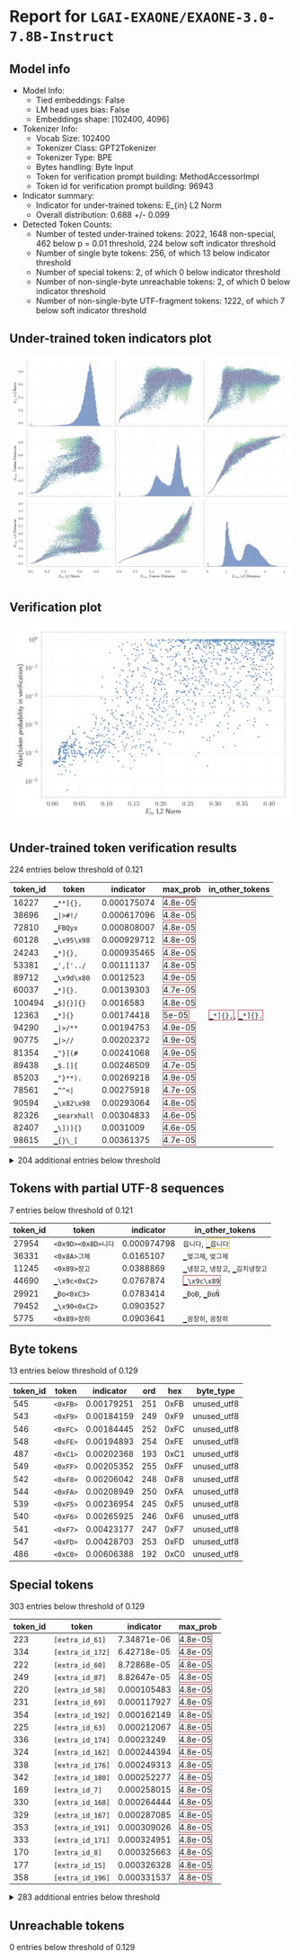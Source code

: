 # Report for `LGAI-EXAONE/EXAONE-3.0-7.8B-Instruct`

## Model info

* Model Info: 
  * Tied embeddings: False
  * LM head uses bias: False
  * Embeddings shape: [102400, 4096]
* Tokenizer Info: 
  * Vocab Size: 102400
  * Tokenizer Class: GPT2Tokenizer
  * Tokenizer Type: BPE
  * Bytes handling: Byte Input
  * Token for verification prompt building: MethodAccessorImpl
  * Token id for verification prompt building: 96943
* Indicator summary: 
  * Indicator for under-trained tokens: E_{in} L2 Norm
  * Overall distribution: 0.688 +/- 0.099
* Detected Token Counts: 
  * Number of tested under-trained tokens: 2022, 1648 non-special, 462 below p = 0.01 threshold, 224 below soft indicator threshold
  * Number of single byte tokens: 256, of which 13 below indicator threshold
  * Number of special tokens: 2, of which 0 below indicator threshold
  * Number of non-single-byte unreachable tokens: 2, of which 0 below indicator threshold
  * Number of non-single-byte UTF-fragment tokens:  1222, of which 7 below soft indicator threshold

## Under-trained token indicators plot
![Indicators scatter plots](../indicators_pairplot_byid/LGAI_EXAONE_EXAONE_3_0_7_8B_Instruct.png)

## Verification plot
![Verification plot](../verifications_scatterplot/LGAI_EXAONE_EXAONE_3_0_7_8B_Instruct.png)

## Under-trained token verification results
224 entries below threshold of 0.121

|   token_id | token                  |   indicator | max_prob                                                         | in_other_tokens                                                                                                                                          |
|------------|------------------------|-------------|------------------------------------------------------------------|----------------------------------------------------------------------------------------------------------------------------------------------------------|
|      16227 | ````` ▁**]{}, `````    | 0.000175074 | <span style='border: 1px solid rgb(169, 68, 66);'>4.8e-05</span> |                                                                                                                                                          |
|      38696 | ````` ▁\|>#!/ `````    | 0.000617096 | <span style='border: 1px solid rgb(169, 68, 66);'>4.8e-05</span> |                                                                                                                                                          |
|      72810 | ````` ▁FBQyx `````     | 0.000808007 | <span style='border: 1px solid rgb(169, 68, 66);'>4.8e-05</span> |                                                                                                                                                          |
|      60128 | ````` ▁\x95\x98 `````  | 0.000929712 | <span style='border: 1px solid rgb(169, 68, 66);'>4.8e-05</span> |                                                                                                                                                          |
|      24243 | ````` ▁*]{}, `````     | 0.000935465 | <span style='border: 1px solid rgb(169, 68, 66);'>4.8e-05</span> |                                                                                                                                                          |
|      53381 | ````` ▁',['../ `````   | 0.00111137  | <span style='border: 1px solid rgb(169, 68, 66);'>4.8e-05</span> |                                                                                                                                                          |
|      89712 | ````` ▁\x9d\x80 `````  | 0.0012523   | <span style='border: 1px solid rgb(169, 68, 66);'>4.9e-05</span> |                                                                                                                                                          |
|      60037 | ````` ▁*]{}. `````     | 0.00139303  | <span style='border: 1px solid rgb(169, 68, 66);'>4.7e-05</span> |                                                                                                                                                          |
|     100494 | ````` ▁$]{}]{} `````   | 0.0016583   | <span style='border: 1px solid rgb(169, 68, 66);'>4.8e-05</span> |                                                                                                                                                          |
|      12363 | ````` ▁*]{} `````      | 0.00174418  | <span style='border: 1px solid rgb(169, 68, 66);'>5e-05</span>   | <span style='border: 1px solid rgb(169, 68, 66);'>````` ▁*]{}, `````</span>, <span style='border: 1px solid rgb(169, 68, 66);'>````` ▁*]{}. `````</span> |
|      94290 | ````` ▁\|>/** `````    | 0.00194753  | <span style='border: 1px solid rgb(169, 68, 66);'>4.9e-05</span> |                                                                                                                                                          |
|      90775 | ````` ▁\|>// `````     | 0.00202372  | <span style='border: 1px solid rgb(169, 68, 66);'>4.9e-05</span> |                                                                                                                                                          |
|      81354 | ````` ▁"}](# `````     | 0.00241068  | <span style='border: 1px solid rgb(169, 68, 66);'>4.9e-05</span> |                                                                                                                                                          |
|      89438 | ````` ▁$.[]{ `````     | 0.00246509  | <span style='border: 1px solid rgb(169, 68, 66);'>4.7e-05</span> |                                                                                                                                                          |
|      85203 | ````` ▁"}**). `````    | 0.00269218  | <span style='border: 1px solid rgb(169, 68, 66);'>4.9e-05</span> |                                                                                                                                                          |
|      78561 | ````` ▁^^<\| `````     | 0.00275918  | <span style='border: 1px solid rgb(169, 68, 66);'>4.7e-05</span> |                                                                                                                                                          |
|      90594 | ````` ▁\x82\x98 `````  | 0.00293064  | <span style='border: 1px solid rgb(169, 68, 66);'>4.8e-05</span> |                                                                                                                                                          |
|      82326 | ````` ▁searxhall ````` | 0.00304833  | <span style='border: 1px solid rgb(169, 68, 66);'>4.6e-05</span> |                                                                                                                                                          |
|      82407 | ````` ▁\])]{} `````    | 0.0031009   | <span style='border: 1px solid rgb(169, 68, 66);'>4.6e-05</span> |                                                                                                                                                          |
|      98615 | ````` ▁{}\_[ `````     | 0.00361375  | <span style='border: 1px solid rgb(169, 68, 66);'>4.7e-05</span> |                                                                                                                                                          |
<details><summary>204 additional entries below threshold</summary>

|   token_id | token                             |   indicator | max_prob                                                         | in_other_tokens                                                                                                                                                                                                                          |
|------------|-----------------------------------|-------------|------------------------------------------------------------------|------------------------------------------------------------------------------------------------------------------------------------------------------------------------------------------------------------------------------------------|
|      75262 | ````` ▁\x8b\x88 `````             |  0.00363557 | <span style='border: 1px solid rgb(169, 68, 66);'>4.1e-05</span> |                                                                                                                                                                                                                                          |
|      82617 | ````` ▁\x8f\x84 `````             |  0.00414573 | <span style='border: 1px solid rgb(169, 68, 66);'>4.7e-05</span> |                                                                                                                                                                                                                                          |
|      69830 | ````` ▁QUFDQTtBQUNBO `````        |  0.00435509 | <span style='border: 1px solid rgb(169, 68, 66);'>4.8e-05</span> |                                                                                                                                                                                                                                          |
|      82353 | ````` ▁>]{} `````                 |  0.00455295 | <span style='border: 1px solid rgb(169, 68, 66);'>4.5e-05</span> |                                                                                                                                                                                                                                          |
|      83735 | ````` ▁"}\]. `````                |  0.00473331 | <span style='border: 1px solid rgb(169, 68, 66);'>4.5e-05</span> |                                                                                                                                                                                                                                          |
|      68688 | ````` ▁\|>/* `````                |  0.00484487 | <span style='border: 1px solid rgb(169, 68, 66);'>4.8e-05</span> | <span style='border: 1px solid rgb(169, 68, 66);'>````` ▁\|>/** `````</span>                                                                                                                                                             |
|      99346 | ````` ▁cbiAg `````                |  0.00492841 | <span style='border: 1px solid rgb(169, 68, 66);'>4.8e-05</span> |                                                                                                                                                                                                                                          |
|      57503 | ````` ▁URL안녕 `````              |  0.00644422 | <span style='border: 1px solid rgb(169, 68, 66);'>4.7e-05</span> |                                                                                                                                                                                                                                          |
|      38822 | ````` ▁\|>""" `````               |  0.00735663 | <span style='border: 1px solid rgb(169, 68, 66);'>5.1e-05</span> |                                                                                                                                                                                                                                          |
|      95258 | ````` ▁{}\^[ `````                |  0.00843963 | <span style='border: 1px solid rgb(169, 68, 66);'>4.9e-05</span> |                                                                                                                                                                                                                                          |
|      66650 | ````` ▁\x9c\x89 `````             |  0.00850454 | <span style='border: 1px solid rgb(169, 68, 66);'>5e-05</span>   |                                                                                                                                                                                                                                          |
|      37108 | ````` ▁\x9a\x84 `````             |  0.0105861  | <span style='border: 1px solid rgb(169, 68, 66);'>4.9e-05</span> |                                                                                                                                                                                                                                          |
|      63972 | ````` ▁gICAg `````                |  0.0110624  | <span style='border: 1px solid rgb(169, 68, 66);'>6.7e-05</span> |                                                                                                                                                                                                                                          |
|      16979 | ````` ▁**]{} `````                |  0.0114744  | <span style='border: 1px solid rgb(169, 68, 66);'>1.8e-05</span> |                                                                                                                                                                                                                                          |
|      72269 | ````` ▁\x97\x90 `````             |  0.0115129  | <span style='border: 1px solid rgb(169, 68, 66);'>3.5e-05</span> |                                                                                                                                                                                                                                          |
|      76827 | ````` ▁§\[ `````                  |  0.0119162  | <span style='border: 1px solid rgb(169, 68, 66);'>8.9e-05</span> |                                                                                                                                                                                                                                          |
|      66125 | ````` ▁doibase `````              |  0.0122515  | <span style='border: 1px solid rgb(169, 68, 66);'>6.5e-05</span> |                                                                                                                                                                                                                                          |
|      80102 | ````` ▁욬ᄏᄏᄏ `````             |  0.0123572  | <span style='border: 1px solid rgb(169, 68, 66);'>6.1e-05</span> |                                                                                                                                                                                                                                          |
|      73093 | ````` ▁\x95\x84 `````             |  0.0128273  | <span style='border: 1px solid rgb(169, 68, 66);'>5.2e-05</span> |                                                                                                                                                                                                                                          |
|      49961 | ````` ▁\]]{} `````                |  0.0173867  | <span style='border: 1px solid rgb(169, 68, 66);'>5.2e-05</span> |                                                                                                                                                                                                                                          |
|     100641 | ````` ▁\x9e\x88 `````             |  0.0174227  | <span style='border: 1px solid rgb(169, 68, 66);'>6.2e-05</span> |                                                                                                                                                                                                                                          |
|      88178 | ````` ▁\|>## `````                |  0.0174944  | <span style='border: 1px solid rgb(169, 68, 66);'>3.8e-05</span> |                                                                                                                                                                                                                                          |
|      88410 | ````` ▁기Q `````                  |  0.01759    | <span style='border: 1px solid rgb(169, 68, 66);'>1.8e-05</span> |                                                                                                                                                                                                                                          |
|      97980 | ````` ▁\x95\x8a `````             |  0.0187558  | <span style='border: 1px solid rgb(169, 68, 66);'>6.4e-05</span> |                                                                                                                                                                                                                                          |
|      43572 | ````` ▁\x80\x82 `````             |  0.0191684  | <span style='border: 1px solid rgb(169, 68, 66);'>4.9e-05</span> |                                                                                                                                                                                                                                          |
|      39257 | ````` ▁}$]{} `````                |  0.019612   | <span style='border: 1px solid rgb(169, 68, 66);'>0.00011</span> |                                                                                                                                                                                                                                          |
|      95788 | ````` ▁\^[- `````                 |  0.0204227  | <span style='border: 1px solid rgb(169, 68, 66);'>9.9e-05</span> |                                                                                                                                                                                                                                          |
|      54411 | ````` ▁\x88\x91 `````             |  0.0207133  | <span style='border: 1px solid rgb(169, 68, 66);'>9.8e-05</span> |                                                                                                                                                                                                                                          |
|      72244 | ````` ▁기안녕 `````               |  0.020765   | <span style='border: 1px solid rgb(169, 68, 66);'>6.8e-05</span> |                                                                                                                                                                                                                                          |
|      93351 | ````` ▁\*\*](# `````              |  0.0232261  | <span style='border: 1px solid rgb(169, 68, 66);'>4.9e-05</span> |                                                                                                                                                                                                                                          |
|      26233 | ````` ▁$]{} `````                 |  0.0234889  | <span style='border: 1px solid rgb(169, 68, 66);'>0.00013</span> | <span style='border: 1px solid rgb(169, 68, 66);'>````` ▁$]{}; `````</span>, <span style='border: 1px solid rgb(169, 68, 66);'>````` ▁$]{}]{} `````</span>                                                                               |
|      88587 | ````` ▁="../../../../../../ ````` |  0.0243896  | <span style='border: 1px solid rgb(169, 68, 66);'>2.4e-05</span> |                                                                                                                                                                                                                                          |
|      82344 | ````` ▁으실까 `````               |  0.0244308  | <span style='border: 1px solid rgb(169, 68, 66);'>0.0001</span>  |                                                                                                                                                                                                                                          |
|       4370 | ````` ▁endofsec `````             |  0.024982   | <span style='border: 1px solid rgb(169, 68, 66);'>0.00012</span> |                                                                                                                                                                                                                                          |
|      87091 | ````` ▁으려구요 `````             |  0.0281696  | <span style='border: 1px solid rgb(169, 68, 66);'>0.00013</span> |                                                                                                                                                                                                                                          |
|      98926 | ````` ▁invCluster `````           |  0.0281997  | <span style='border: 1px solid rgb(169, 68, 66);'>0.0001</span>  |                                                                                                                                                                                                                                          |
|      97838 | ````` ▁\x8b\x9c `````             |  0.0294347  | <span style='border: 1px solid rgb(169, 68, 66);'>8.6e-05</span> |                                                                                                                                                                                                                                          |
|      71616 | ````` ▁\]\]. `````                |  0.030258   | <span style='border: 1px solid rgb(169, 68, 66);'>0.00014</span> |                                                                                                                                                                                                                                          |
|      79363 | ````` ▁었잖 `````                 |  0.0321555  | <span style='border: 1px solid rgb(169, 68, 66);'>2.1e-05</span> |                                                                                                                                                                                                                                          |
|      72232 | ````` ▁="../../../../../ `````    |  0.0343422  | <span style='border: 1px solid rgb(169, 68, 66);'>0.00017</span> | <span style='border: 1px solid rgb(169, 68, 66);'>````` ▁="../../../../../../ `````</span>                                                                                                                                               |
|      61214 | ````` ▁어야죠 `````               |  0.0343921  | <span style='border: 1px solid rgb(169, 68, 66);'>0.00011</span> |                                                                                                                                                                                                                                          |
|      47749 | ````` ▁\_{\\ `````                |  0.034726   | <span style='border: 1px solid rgb(169, 68, 66);'>0.00016</span> |                                                                                                                                                                                                                                          |
|     101885 | ````` ▁":[]," `````               |  0.0348421  | <span style='border: 1px solid rgb(169, 68, 66);'>0.00013</span> |                                                                                                                                                                                                                                          |
|      53233 | ````` ▁~}{~ `````                 |  0.0348569  | <span style='border: 1px solid rgb(169, 68, 66);'>0.0002</span>  |                                                                                                                                                                                                                                          |
|      93957 | ````` ▁을께요 `````               |  0.0348881  | <span style='border: 1px solid rgb(169, 68, 66);'>0.00017</span> |                                                                                                                                                                                                                                          |
|      94506 | ````` ▁으라며 `````               |  0.0349418  | <span style='border: 1px solid rgb(169, 68, 66);'>9.7e-05</span> |                                                                                                                                                                                                                                          |
|      94939 | ````` ▁\x80\x9d `````             |  0.0351221  | <span style='border: 1px solid rgb(169, 68, 66);'>0.00015</span> |                                                                                                                                                                                                                                          |
|      45978 | ````` ▁\x9a\x94 `````             |  0.035548   | <span style='border: 1px solid rgb(169, 68, 66);'>3.9e-05</span> |                                                                                                                                                                                                                                          |
|      55847 | ````` ▁lPLV `````                 |  0.0358812  | <span style='border: 1px solid rgb(169, 68, 66);'>0.00017</span> |                                                                                                                                                                                                                                          |
|      79783 | ````` ▁":{}," `````               |  0.0371327  | <span style='border: 1px solid rgb(169, 68, 66);'>7.7e-05</span> |                                                                                                                                                                                                                                          |
|      90146 | ````` ▁으셨다고 `````             |  0.0371451  | <span style='border: 1px solid rgb(169, 68, 66);'>9.6e-05</span> |                                                                                                                                                                                                                                          |
|      87756 | ````` ▁notChosenColour `````      |  0.0371648  | <span style='border: 1px solid rgb(169, 68, 66);'>0.00062</span> |                                                                                                                                                                                                                                          |
|      93834 | ````` ▁}$$^{ `````                |  0.0392839  | <span style='border: 1px solid rgb(169, 68, 66);'>0.00018</span> |                                                                                                                                                                                                                                          |
|     102050 | ````` ▁을런지 `````               |  0.0400233  | <span style='border: 1px solid rgb(169, 68, 66);'>0.0001</span>  |                                                                                                                                                                                                                                          |
|      82497 | ````` ▁으신데 `````               |  0.0402016  | <span style='border: 1px solid rgb(169, 68, 66);'>0.00013</span> |                                                                                                                                                                                                                                          |
|      72843 | ````` ▁을라고 `````               |  0.0405039  | <span style='border: 1px solid rgb(169, 68, 66);'>7.6e-05</span> |                                                                                                                                                                                                                                          |
|      94990 | ````` ▁는겨 `````                 |  0.0409461  | <span style='border: 1px solid rgb(169, 68, 66);'>8.9e-05</span> |                                                                                                                                                                                                                                          |
|      82306 | ````` ▁jagjag `````               |  0.0413802  | <span style='border: 1px solid rgb(169, 68, 66);'>1.6e-05</span> |                                                                                                                                                                                                                                          |
|      61185 | ````` ▁\x80\x99 `````             |  0.0416823  | <span style='border: 1px solid rgb(169, 68, 66);'>0.00025</span> |                                                                                                                                                                                                                                          |
|      91650 | ````` ▁세욧 `````                 |  0.0418946  | <span style='border: 1px solid rgb(169, 68, 66);'>0.00011</span> |                                                                                                                                                                                                                                          |
|      88118 | ````` ▁}^{\\ `````                |  0.0421325  | <span style='border: 1px solid rgb(169, 68, 66);'>0.00019</span> |                                                                                                                                                                                                                                          |
|      90782 | ````` ▁슴당 `````                 |  0.0422242  | <span style='border: 1px solid rgb(169, 68, 66);'>7.4e-05</span> |                                                                                                                                                                                                                                          |
|      11677 | ````` ▁\|># `````                 |  0.0427332  | <span style='border: 1px solid rgb(169, 68, 66);'>0.00031</span> | <span style='border: 1px solid rgb(169, 68, 66);'>````` ▁\|>#!/ `````</span>, <span style='border: 1px solid rgb(169, 68, 66);'>````` ▁\|>## `````</span>                                                                                |
|      74637 | ````` ▁을껄 `````                 |  0.0441268  | <span style='border: 1px solid rgb(169, 68, 66);'>9.6e-05</span> |                                                                                                                                                                                                                                          |
|      68640 | ````` ▁으셨으면 `````             |  0.0454152  | <span style='border: 1px solid rgb(169, 68, 66);'>9.7e-05</span> |                                                                                                                                                                                                                                          |
|      69409 | ````` ▁으셨다면 `````             |  0.0480046  | <span style='border: 1px solid rgb(169, 68, 66);'>0.00013</span> |                                                                                                                                                                                                                                          |
|      65727 | ````` ▁}}\_{ `````                |  0.0485478  | <span style='border: 1px solid rgb(169, 68, 66);'>0.00082</span> |                                                                                                                                                                                                                                          |
|      81529 | ````` ▁으라면 `````               |  0.0494797  | <span style='border: 1px solid rgb(169, 68, 66);'>0.00011</span> |                                                                                                                                                                                                                                          |
|      56328 | ````` ▁$]{}; `````                |  0.0496027  | <span style='border: 1px solid rgb(169, 68, 66);'>0.00023</span> |                                                                                                                                                                                                                                          |
|      90870 | ````` ▁으신지 `````               |  0.0496087  | <span style='border: 1px solid rgb(169, 68, 66);'>9.5e-05</span> |                                                                                                                                                                                                                                          |
|      91083 | ````` ▁셔야죠 `````               |  0.0496942  | <span style='border: 1px solid rgb(169, 68, 66);'>0.00016</span> |                                                                                                                                                                                                                                          |
|      98506 | ````` ▁을께 `````                 |  0.0508804  | <span style='border: 1px solid rgb(169, 68, 66);'>0.00011</span> |                                                                                                                                                                                                                                          |
|      73583 | ````` ▁으련만 `````               |  0.051362   | <span style='border: 1px solid rgb(169, 68, 66);'>0.00011</span> |                                                                                                                                                                                                                                          |
|      73431 | ````` ▁\x84\x9c `````             |  0.0520265  | <span style='border: 1px solid rgb(169, 68, 66);'>0.00015</span> |                                                                                                                                                                                                                                          |
|      65695 | ````` ▁으련 `````                 |  0.0522481  | <span style='border: 1px solid rgb(169, 68, 66);'>8.7e-05</span> | <span style='border: 1px solid rgb(169, 68, 66);'>````` ▁으련만 `````</span>                                                                                                                                                             |
|      47851 | ````` ▁으셨어요 `````             |  0.0528579  | <span style='border: 1px solid rgb(169, 68, 66);'>8.8e-05</span> |                                                                                                                                                                                                                                          |
|      78138 | ````` ▁으셨을 `````               |  0.0529417  | <span style='border: 1px solid rgb(169, 68, 66);'>9.4e-05</span> |                                                                                                                                                                                                                                          |
|      85552 | ````` ▁jobbuilder `````           |  0.053133   | <span style='border: 1px solid rgb(169, 68, 66);'>0.00016</span> |                                                                                                                                                                                                                                          |
|      79290 | ````` ▁은가요 `````               |  0.0549022  | <span style='border: 1px solid rgb(169, 68, 66);'>8.7e-05</span> |                                                                                                                                                                                                                                          |
|      87159 | ````` ▁으려다 `````               |  0.0555296  | <span style='border: 1px solid rgb(169, 68, 66);'>7.4e-05</span> |                                                                                                                                                                                                                                          |
|      52280 | ````` ▁으셨던 `````               |  0.0563484  | <span style='border: 1px solid rgb(169, 68, 66);'>8.7e-05</span> |                                                                                                                                                                                                                                          |
|      83138 | ````` ▁으려다가 `````             |  0.0563513  | <span style='border: 1px solid rgb(169, 68, 66);'>7.9e-05</span> |                                                                                                                                                                                                                                          |
|      78421 | ````` ▁'],['../ `````             |  0.0579015  | <span style='border: 1px solid rgb(169, 68, 66);'>0.0005</span>  |                                                                                                                                                                                                                                          |
|      56282 | ````` ▁"}},[ `````                |  0.0593925  | <span style='border: 1px solid rgb(169, 68, 66);'>0.00053</span> |                                                                                                                                                                                                                                          |
|      95513 | ````` ▁으신다 `````               |  0.0600611  | <span style='border: 1px solid rgb(169, 68, 66);'>5.3e-05</span> |                                                                                                                                                                                                                                          |
|      75375 | ````` ▁습니다요 `````             |  0.0606577  | <span style='border: 1px solid rgb(169, 68, 66);'>8.8e-05</span> |                                                                                                                                                                                                                                          |
|      21358 | ````` ▁"}]( `````                 |  0.0613163  | <span style='border: 1px solid rgb(169, 68, 66);'>0.0001</span>  | <span style='border: 1px solid rgb(169, 68, 66);'>````` ▁"}](# `````</span>                                                                                                                                                              |
|      70702 | ````` ▁URLQ `````                 |  0.063639   | <span style='border: 1px solid rgb(169, 68, 66);'>0.00038</span> |                                                                                                                                                                                                                                          |
|      78534 | ````` ▁으셨는데 `````             |  0.0665507  | <span style='border: 1px solid rgb(169, 68, 66);'>8.3e-05</span> |                                                                                                                                                                                                                                          |
|      64748 | ````` ▁{}\_ `````                 |  0.0668018  | <span style='border: 1px solid rgb(169, 68, 66);'>0.00036</span> | <span style='border: 1px solid rgb(169, 68, 66);'>````` ▁{}\_[ `````</span>                                                                                                                                                              |
|      37449 | ````` ▁으신다면 `````             |  0.0676796  | <span style='border: 1px solid rgb(169, 68, 66);'>9.7e-05</span> |                                                                                                                                                                                                                                          |
|      68787 | ````` ▁려니까 `````               |  0.0678627  | <span style='border: 1px solid rgb(169, 68, 66);'>0.0001</span>  |                                                                                                                                                                                                                                          |
|      83775 | ````` ▁더랬다 `````               |  0.0679134  | <span style='border: 1px solid rgb(169, 68, 66);'>9.7e-05</span> |                                                                                                                                                                                                                                          |
|      64198 | ````` ▁으려니 `````               |  0.0679142  | <span style='border: 1px solid rgb(169, 68, 66);'>0.00011</span> |                                                                                                                                                                                                                                          |
|     100200 | ````` ▁로페이 `````               |  0.068006   | <span style='border: 1px solid rgb(169, 68, 66);'>0.00012</span> |                                                                                                                                                                                                                                          |
|      50344 | ````` ▁으십니다 `````             |  0.0700746  | <span style='border: 1px solid rgb(169, 68, 66);'>0.00011</span> |                                                                                                                                                                                                                                          |
|      78806 | ````` ▁":{}, `````                |  0.070387   | <span style='border: 1px solid rgb(169, 68, 66);'>0.00032</span> | <span style='border: 1px solid rgb(169, 68, 66);'>````` ▁":{}," `````</span>                                                                                                                                                             |
|      80181 | ````` ▁랬죠 `````                 |  0.0706653  | <span style='border: 1px solid rgb(169, 68, 66);'>0.00013</span> |                                                                                                                                                                                                                                          |
|      52412 | ````` ▁\*](# `````                |  0.0709758  | <span style='border: 1px solid rgb(169, 68, 66);'>0.00061</span> |                                                                                                                                                                                                                                          |
|      76308 | ````` ▁지만서도 `````             |  0.0720576  | <span style='border: 1px solid rgb(169, 68, 66);'>0.00021</span> |                                                                                                                                                                                                                                          |
|      99448 | ````` ▁획단 `````                 |  0.0721189  | <span style='border: 1px solid rgb(169, 68, 66);'>0.00025</span> |                                                                                                                                                                                                                                          |
|      54883 | ````` ▁을게요 `````               |  0.0721986  | <span style='border: 1px solid rgb(169, 68, 66);'>6.9e-05</span> |                                                                                                                                                                                                                                          |
|      75205 | ````` ▁십쇼 `````                 |  0.0727978  | <span style='border: 1px solid rgb(169, 68, 66);'>0.00013</span> |                                                                                                                                                                                                                                          |
|      81533 | ````` ▁medscimonit `````          |  0.0729367  | <span style='border: 1px solid rgb(169, 68, 66);'>9.9e-05</span> |                                                                                                                                                                                                                                          |
|      69454 | ````` ▁실래요 `````               |  0.0745117  | <span style='border: 1px solid rgb(169, 68, 66);'>0.00023</span> |                                                                                                                                                                                                                                          |
|     100895 | ````` ▁coloneqq `````             |  0.0746932  | <span style='border: 1px solid rgb(169, 68, 66);'>0.0003</span>  |                                                                                                                                                                                                                                          |
|      54961 | ````` ▁":[{" `````                |  0.0749101  | <span style='border: 1px solid rgb(169, 68, 66);'>0.00033</span> |                                                                                                                                                                                                                                          |
|      26756 | ````` ▁\|>--- `````               |  0.0750794  | <span style='border: 1px solid rgb(255, 145, 0);'>0.0023</span>  |                                                                                                                                                                                                                                          |
|      86443 | ````` ▁숩니다 `````               |  0.0751194  | <span style='border: 1px solid rgb(169, 68, 66);'>0.00012</span> |                                                                                                                                                                                                                                          |
|      96375 | ````` ▁냐니까 `````               |  0.0753492  | <span style='border: 1px solid rgb(169, 68, 66);'>0.00021</span> |                                                                                                                                                                                                                                          |
|      40624 | ````` ▁으려나 `````               |  0.0773674  | <span style='border: 1px solid rgb(169, 68, 66);'>0.0001</span>  |                                                                                                                                                                                                                                          |
|      70311 | ````` ▁는대요 `````               |  0.0775046  | <span style='border: 1px solid rgb(169, 68, 66);'>0.00015</span> |                                                                                                                                                                                                                                          |
|      36400 | ````` ▁__': `````                 |  0.0788825  | <span style='border: 1px solid rgb(169, 68, 66);'>0.00099</span> |                                                                                                                                                                                                                                          |
|      41246 | ````` ▁setMaxAccess `````         |  0.0790024  | <span style='border: 1px solid rgb(255, 145, 0);'>0.0012</span>  |                                                                                                                                                                                                                                          |
|      42784 | ````` ▁아서요 `````               |  0.0791611  | <span style='border: 1px solid rgb(169, 68, 66);'>0.00024</span> |                                                                                                                                                                                                                                          |
|      76901 | ````` ▁\|>' `````                 |  0.0795299  | <span style='border: 1px solid rgb(255, 145, 0);'>0.0012</span>  |                                                                                                                                                                                                                                          |
|      41295 | ````` ▁을려고 `````               |  0.0796354  | <span style='border: 1px solid rgb(169, 68, 66);'>9.6e-05</span> |                                                                                                                                                                                                                                          |
|      89581 | ````` 들꼬들 `````                |  0.0800826  | <span style='border: 1px solid rgb(169, 68, 66);'>0.00024</span> | ````` ▁꼬들꼬들 `````                                                                                                                                                                                                                    |
|      89566 | ````` ▁{}\^ `````                 |  0.0801286  | <span style='border: 1px solid rgb(255, 145, 0);'>0.0019</span>  | <span style='border: 1px solid rgb(169, 68, 66);'>````` ▁{}\^[ `````</span>                                                                                                                                                              |
|      56650 | ````` ▁야징 `````                 |  0.0814219  | <span style='border: 1px solid rgb(169, 68, 66);'>0.00019</span> |                                                                                                                                                                                                                                          |
|      54395 | ````` ▁"}** `````                 |  0.0815075  | <span style='border: 1px solid rgb(169, 68, 66);'>0.00041</span> | <span style='border: 1px solid rgb(169, 68, 66);'>````` ▁"}**). `````</span>                                                                                                                                                             |
|      28517 | ````` ▁으셔도 `````               |  0.08186    | <span style='border: 1px solid rgb(169, 68, 66);'>7.9e-05</span> |                                                                                                                                                                                                                                          |
|      85781 | ````` ▁jcmm `````                 |  0.0822924  | <span style='border: 1px solid rgb(169, 68, 66);'>0.00035</span> |                                                                                                                                                                                                                                          |
|      91845 | ````` ▁련다 `````                 |  0.0823695  | <span style='border: 1px solid rgb(169, 68, 66);'>0.00024</span> |                                                                                                                                                                                                                                          |
|      42046 | ````` ▁으셔야 `````               |  0.0827796  | <span style='border: 1px solid rgb(169, 68, 66);'>4.9e-05</span> |                                                                                                                                                                                                                                          |
|      25075 | ````` ▁으셔서 `````               |  0.0832589  | <span style='border: 1px solid rgb(169, 68, 66);'>9.1e-05</span> |                                                                                                                                                                                                                                          |
|      22554 | ````` ▁으니깐 `````               |  0.0832792  | <span style='border: 1px solid rgb(169, 68, 66);'>0.0001</span>  |                                                                                                                                                                                                                                          |
|      32335 | ````` ▁MOESM `````                |  0.0834424  | <span style='border: 1px solid rgb(169, 68, 66);'>0.00041</span> |                                                                                                                                                                                                                                          |
|      64888 | ````` ▁mathds `````               |  0.0837605  | <span style='border: 1px solid rgb(169, 68, 66);'>0.00067</span> |                                                                                                                                                                                                                                          |
|     100835 | ````` ▁는진 `````                 |  0.0855041  | <span style='border: 1px solid rgb(169, 68, 66);'>0.00011</span> |                                                                                                                                                                                                                                          |
|      72444 | ````` 송뽀송 `````                |  0.0858916  | <span style='border: 1px solid rgb(169, 68, 66);'>0.00025</span> | ````` ▁뽀송뽀송 `````                                                                                                                                                                                                                    |
|     100351 | ````` ▁려는지 `````               |  0.0861538  | <span style='border: 1px solid rgb(169, 68, 66);'>0.00018</span> |                                                                                                                                                                                                                                          |
|      88319 | ````` ▁려나요 `````               |  0.0863743  | <span style='border: 1px solid rgb(169, 68, 66);'>0.00012</span> |                                                                                                                                                                                                                                          |
|      96403 | ````` ▁}}})$ `````                |  0.0864248  | <span style='border: 1px solid rgb(169, 68, 66);'>0.00012</span> |                                                                                                                                                                                                                                          |
|      63035 | ````` ▁더랬죠 `````               |  0.0867582  | <span style='border: 1px solid rgb(169, 68, 66);'>0.00015</span> |                                                                                                                                                                                                                                          |
|      84910 | ````` ▁\xad! `````                |  0.0879964  | <span style='border: 1px solid rgb(169, 68, 66);'>0.00014</span> |                                                                                                                                                                                                                                          |
|      94010 | ````` ▁계망 `````                 |  0.0885917  | <span style='border: 1px solid rgb(169, 68, 66);'>0.0004</span>  |                                                                                                                                                                                                                                          |
|      95028 | ````` ▁던지요 `````               |  0.0890141  | <span style='border: 1px solid rgb(169, 68, 66);'>0.00018</span> |                                                                                                                                                                                                                                          |
|      31729 | ````` ▁는지라 `````               |  0.0893019  | <span style='border: 1px solid rgb(169, 68, 66);'>7.1e-05</span> |                                                                                                                                                                                                                                          |
|      84909 | ````` ▁더라니 `````               |  0.0894393  | <span style='border: 1px solid rgb(169, 68, 66);'>9.9e-05</span> |                                                                                                                                                                                                                                          |
|      78879 | ````` ▁슴돠 `````                 |  0.0899123  | <span style='border: 1px solid rgb(169, 68, 66);'>0.00013</span> |                                                                                                                                                                                                                                          |
|      77490 | ````` ▁comtag `````               |  0.0900033  | <span style='border: 1px solid rgb(255, 145, 0);'>0.0085</span>  |                                                                                                                                                                                                                                          |
|      79467 | ````` ▁으셨고 `````               |  0.0911722  | <span style='border: 1px solid rgb(169, 68, 66);'>0.00011</span> |                                                                                                                                                                                                                                          |
|      49401 | ````` ▁="@+ `````                 |  0.0912628  | <span style='border: 1px solid rgb(255, 145, 0);'>0.0017</span>  |                                                                                                                                                                                                                                          |
|      76082 | ````` ▁"},[ `````                 |  0.0913067  | <span style='border: 1px solid rgb(169, 68, 66);'>0.00043</span> |                                                                                                                                                                                                                                          |
|      81604 | ````` ▁;"\| `````                 |  0.0920271  | <span style='border: 1px solid rgb(251, 189, 8);'>0.048</span>   |                                                                                                                                                                                                                                          |
|      95041 | ````` ▁로워서 `````               |  0.092717   | <span style='border: 1px solid rgb(169, 68, 66);'>0.0002</span>  |                                                                                                                                                                                                                                          |
|      36417 | ````` ▁는지요 `````               |  0.0930448  | <span style='border: 1px solid rgb(169, 68, 66);'>8.1e-05</span> |                                                                                                                                                                                                                                          |
|      38666 | ````` ▁신답니다 `````             |  0.0936131  | <span style='border: 1px solid rgb(169, 68, 66);'>0.00012</span> |                                                                                                                                                                                                                                          |
|      79505 | ````` ▁~<\| `````                 |  0.093809   | <span style='border: 1px solid rgb(169, 68, 66);'>0.00013</span> |                                                                                                                                                                                                                                          |
|      77017 | ````` ▁**](# `````                |  0.0940714  | <span style='border: 1px solid rgb(255, 145, 0);'>0.0014</span>  |                                                                                                                                                                                                                                          |
|      88793 | ````` ▁실까봐 `````               |  0.0941785  | <span style='border: 1px solid rgb(169, 68, 66);'>0.00025</span> |                                                                                                                                                                                                                                          |
|      75031 | ````` ▁어서다 `````               |  0.0947662  | <span style='border: 1px solid rgb(169, 68, 66);'>0.00013</span> |                                                                                                                                                                                                                                          |
|      54261 | ````` ▁scriptscripts `````        |  0.0951619  | <span style='border: 1px solid rgb(169, 68, 66);'>0.00038</span> | <span style='border: 1px solid rgb(255, 145, 0);'>````` ▁scriptscriptstyle `````</span>                                                                                                                                                  |
|      89389 | ````` 덕꾸덕 `````                |  0.0955829  | <span style='border: 1px solid rgb(169, 68, 66);'>0.0007</span>  | ````` ▁꾸덕꾸덕 `````                                                                                                                                                                                                                    |
|      20328 | ````` ▁으셔 `````                 |  0.0957458  | <span style='border: 1px solid rgb(169, 68, 66);'>0.00025</span> | <span style='border: 1px solid rgb(169, 68, 66);'>````` ▁으셔서 `````</span>, <span style='border: 1px solid rgb(169, 68, 66);'>````` ▁으셔도 `````</span>, <span style='border: 1px solid rgb(169, 68, 66);'>````` ▁으셔야 `````</span> |
|      79486 | ````` ▁을지라도 `````             |  0.096054   | <span style='border: 1px solid rgb(169, 68, 66);'>0.0001</span>  |                                                                                                                                                                                                                                          |
|      83403 | ````` ▁"}^ `````                  |  0.0962015  | <span style='border: 1px solid rgb(255, 145, 0);'>0.0015</span>  |                                                                                                                                                                                                                                          |
|      86581 | ````` ▁구화장 `````               |  0.0962356  | <span style='border: 1px solid rgb(169, 68, 66);'>0.00082</span> |                                                                                                                                                                                                                                          |
|      52797 | ````` ▁~}{ `````                  |  0.0968241  | <span style='border: 1px solid rgb(255, 145, 0);'>0.0058</span>  | <span style='border: 1px solid rgb(169, 68, 66);'>````` ▁~}{~ `````</span>                                                                                                                                                               |
|      73290 | ````` ▁fefefe `````               |  0.0968343  | <span style='border: 1px solid rgb(255, 145, 0);'>0.008</span>   |                                                                                                                                                                                                                                          |
|      87181 | ````` ▁더랍니다 `````             |  0.0976293  | <span style='border: 1px solid rgb(169, 68, 66);'>0.00014</span> |                                                                                                                                                                                                                                          |
|      63892 | ````` ▁냐면서 `````               |  0.0978787  | <span style='border: 1px solid rgb(169, 68, 66);'>0.00019</span> |                                                                                                                                                                                                                                          |
|      92491 | ````` ▁뇽하 `````                 |  0.0991043  | <span style='border: 1px solid rgb(169, 68, 66);'>0.00027</span> |                                                                                                                                                                                                                                          |
|      57149 | ````` ▁\xad~ `````                |  0.100361   | <span style='border: 1px solid rgb(169, 68, 66);'>0.00044</span> |                                                                                                                                                                                                                                          |
|      79973 | ````` ▁}}{\\ `````                |  0.101247   | <span style='border: 1px solid rgb(255, 145, 0);'>0.0032</span>  |                                                                                                                                                                                                                                          |
|      33518 | ````` ▁려고요 `````               |  0.102159   | <span style='border: 1px solid rgb(169, 68, 66);'>0.00023</span> |                                                                                                                                                                                                                                          |
|      34432 | ````` ▁더랬 `````                 |  0.102219   | <span style='border: 1px solid rgb(169, 68, 66);'>0.00075</span> | <span style='border: 1px solid rgb(169, 68, 66);'>````` ▁더랬죠 `````</span>, <span style='border: 1px solid rgb(169, 68, 66);'>````` ▁더랬다 `````</span>                                                                               |
|      40709 | ````` ▁="../../../../ `````       |  0.102508   | <span style='border: 1px solid rgb(169, 68, 66);'>0.00018</span> | <span style='border: 1px solid rgb(169, 68, 66);'>````` ▁="../../../../../ `````</span>, <span style='border: 1px solid rgb(169, 68, 66);'>````` ▁="../../../../../../ `````</span>                                                      |
|      55239 | ````` ▁']]], `````                |  0.103116   | <span style='border: 1px solid rgb(255, 145, 0);'>0.0011</span>  |                                                                                                                                                                                                                                          |
|      69613 | ````` ▁까말까 `````               |  0.103562   | <span style='border: 1px solid rgb(169, 68, 66);'>0.00025</span> |                                                                                                                                                                                                                                          |
|      97803 | ````` ▁;<\| `````                 |  0.103621   | <span style='border: 1px solid rgb(169, 68, 66);'>0.00059</span> |                                                                                                                                                                                                                                          |
|      87054 | ````` ▁옄 `````                   |  0.103732   | <span style='border: 1px solid rgb(255, 145, 0);'>0.001</span>   |                                                                                                                                                                                                                                          |
|      96764 | ````` ▁다면서요 `````             |  0.103913   | <span style='border: 1px solid rgb(169, 68, 66);'>0.00033</span> |                                                                                                                                                                                                                                          |
|      49721 | ````` ▁더니만 `````               |  0.104781   | <span style='border: 1px solid rgb(169, 68, 66);'>0.00011</span> |                                                                                                                                                                                                                                          |
|      94196 | ````` ▁memitem `````              |  0.105333   | <span style='border: 1px solid rgb(40, 167, 69);'>0.34</span>    |                                                                                                                                                                                                                                          |
|     100327 | ````` ▁더래도 `````               |  0.105654   | <span style='border: 1px solid rgb(169, 68, 66);'>0.00024</span> |                                                                                                                                                                                                                                          |
|      57675 | ````` ▁는군 `````                 |  0.108082   | <span style='border: 1px solid rgb(169, 68, 66);'>0.00022</span> |                                                                                                                                                                                                                                          |
|      82896 | ````` ▁간녀 `````                 |  0.10864    | <span style='border: 1px solid rgb(255, 145, 0);'>0.0025</span>  |                                                                                                                                                                                                                                          |
|      74440 | ````` ▁푸치노 `````               |  0.109201   | <span style='border: 1px solid rgb(255, 145, 0);'>0.0032</span>  |                                                                                                                                                                                                                                          |
|      48672 | ````` ▁\^[ `````                  |  0.110329   | <span style='border: 1px solid rgb(255, 145, 0);'>0.0073</span>  | <span style='border: 1px solid rgb(169, 68, 66);'>````` ▁\^[- `````</span>                                                                                                                                                               |
|      31589 | ````` ▁{}]{} `````                |  0.110914   | <span style='border: 1px solid rgb(255, 145, 0);'>0.0022</span>  |                                                                                                                                                                                                                                          |
|      78419 | ````` ▁기보단 `````               |  0.111123   | <span style='border: 1px solid rgb(169, 68, 66);'>0.0002</span>  |                                                                                                                                                                                                                                          |
|     100497 | ````` ▁저브 `````                 |  0.111438   | <span style='border: 1px solid rgb(255, 145, 0);'>0.0026</span>  |                                                                                                                                                                                                                                          |
|      55122 | ````` ▁렵니다 `````               |  0.111531   | <span style='border: 1px solid rgb(169, 68, 66);'>7.4e-05</span> |                                                                                                                                                                                                                                          |
|      44320 | ````` ▁곸 `````                   |  0.112072   | <span style='border: 1px solid rgb(169, 68, 66);'>0.00079</span> |                                                                                                                                                                                                                                          |
|      34357 | ````` ▁는디 `````                 |  0.112078   | <span style='border: 1px solid rgb(169, 68, 66);'>0.00019</span> |                                                                                                                                                                                                                                          |
|      46004 | ````` ▁셨었 `````                 |  0.112478   | <span style='border: 1px solid rgb(169, 68, 66);'>0.00028</span> |                                                                                                                                                                                                                                          |
|      70518 | ````` ▁marinedrugs `````          |  0.11255    | <span style='border: 1px solid rgb(169, 68, 66);'>0.00045</span> |                                                                                                                                                                                                                                          |
|      82529 | ````` ▁memItem `````              |  0.112924   | <span style='border: 1px solid rgb(40, 167, 69);'>0.11</span>    |                                                                                                                                                                                                                                          |
|      82398 | ````` ▁던가요 `````               |  0.113552   | <span style='border: 1px solid rgb(169, 68, 66);'>0.0002</span>  |                                                                                                                                                                                                                                          |
|      54662 | ````` ▁\x8a\x94 `````             |  0.113667   | <span style='border: 1px solid rgb(255, 145, 0);'>0.0018</span>  |                                                                                                                                                                                                                                          |
|      67939 | ````` ▁는다며 `````               |  0.115551   | <span style='border: 1px solid rgb(169, 68, 66);'>0.00016</span> |                                                                                                                                                                                                                                          |
|      89406 | ````` ▁}\_{ `````                 |  0.116589   | <span style='border: 1px solid rgb(251, 189, 8);'>0.018</span>   |                                                                                                                                                                                                                                          |
|     100522 | ````` ▁각외 `````                 |  0.116873   | <span style='border: 1px solid rgb(255, 145, 0);'>0.0031</span>  |                                                                                                                                                                                                                                          |
|      84632 | ````` ▁락할 `````                 |  0.117663   | <span style='border: 1px solid rgb(255, 145, 0);'>0.0016</span>  |                                                                                                                                                                                                                                          |
|      86075 | ````` ▁더이다 `````               |  0.117684   | <span style='border: 1px solid rgb(169, 68, 66);'>0.00076</span> |                                                                                                                                                                                                                                          |
|      64959 | ````` ▁^{\\ `````                 |  0.11824    | <span style='border: 1px solid rgb(251, 189, 8);'>0.015</span>   |                                                                                                                                                                                                                                          |
|      71016 | ````` ]{}]{} `````                |  0.11834    | <span style='border: 1px solid rgb(251, 189, 8);'>0.015</span>   | <span style='border: 1px solid rgb(169, 68, 66);'>````` ▁$]{}]{} `````</span>                                                                                                                                                            |
|      66645 | ````` ▁mathbbm `````              |  0.118931   | <span style='border: 1px solid rgb(169, 68, 66);'>0.00069</span> |                                                                                                                                                                                                                                          |
|      29519 | ````` ▁아야지 `````               |  0.119177   | <span style='border: 1px solid rgb(255, 145, 0);'>0.0088</span>  |                                                                                                                                                                                                                                          |
|      83390 | ````` ▁슴니다 `````               |  0.119535   | <span style='border: 1px solid rgb(169, 68, 66);'>0.00092</span> |                                                                                                                                                                                                                                          |
|      93448 | ````` ▁로점 `````                 |  0.119589   | <span style='border: 1px solid rgb(251, 189, 8);'>0.014</span>   |                                                                                                                                                                                                                                          |
|      44451 | ````` ▁으라는 `````               |  0.121301   | <span style='border: 1px solid rgb(169, 68, 66);'>5.2e-05</span> |                                                                                                                                                                                                                                          |
</details>


## Tokens with partial UTF-8 sequences
7 entries below threshold of 0.121

|   token_id | token                        |   indicator | in_other_tokens                                                                                  |
|------------|------------------------------|-------------|--------------------------------------------------------------------------------------------------|
|      27954 | ````` <0x9D><0x8D>니다 ````` | 0.000974798 | ````` 읍니다 `````, <span style='border: 1px solid rgb(251, 189, 8);'>````` ▁읍니다 `````</span> |
|      36331 | ````` <0x8A>그제 `````       | 0.0165107   | ````` ▁엊그제 `````, ````` 엊그제 `````                                                          |
|      11245 | ````` <0x89>장고 `````       | 0.0388869   | ````` ▁냉장고 `````, ````` 냉장고 `````, ````` ▁김치냉장고 `````                                 |
|      44690 | ````` ▁\x9c<0xC2> `````      | 0.0767874   | <span style='border: 1px solid rgb(169, 68, 66);'>````` ▁\x9c\x89 `````</span>                   |
|      29921 | ````` ▁Ðo<0xC3> `````        | 0.0783414   | ````` ▁ÐoÐ `````, ````` ▁ÐoÑ `````                                                               |
|      79452 | ````` ▁\x90<0xC2> `````      | 0.0903527   |                                                                                                  |
|       5775 | ````` <0x89>장히 `````       | 0.0903641   | ````` ▁굉장히 `````, ````` 굉장히 `````                                                          |


## Byte tokens
13 entries below threshold of 0.129

|   token_id | token              |   indicator |   ord | hex   | byte_type   |
|------------|--------------------|-------------|-------|-------|-------------|
|        545 | ````` <0xFB> ````` |  0.00179251 |   251 | 0xFB  | unused_utf8 |
|        543 | ````` <0xF9> ````` |  0.00184159 |   249 | 0xF9  | unused_utf8 |
|        546 | ````` <0xFC> ````` |  0.00184445 |   252 | 0xFC  | unused_utf8 |
|        548 | ````` <0xFE> ````` |  0.00194893 |   254 | 0xFE  | unused_utf8 |
|        487 | ````` <0xC1> ````` |  0.00202368 |   193 | 0xC1  | unused_utf8 |
|        549 | ````` <0xFF> ````` |  0.00205352 |   255 | 0xFF  | unused_utf8 |
|        542 | ````` <0xF8> ````` |  0.00206042 |   248 | 0xF8  | unused_utf8 |
|        544 | ````` <0xFA> ````` |  0.00208949 |   250 | 0xFA  | unused_utf8 |
|        539 | ````` <0xF5> ````` |  0.00236954 |   245 | 0xF5  | unused_utf8 |
|        540 | ````` <0xF6> ````` |  0.00265925 |   246 | 0xF6  | unused_utf8 |
|        541 | ````` <0xF7> ````` |  0.00423177 |   247 | 0xF7  | unused_utf8 |
|        547 | ````` <0xFD> ````` |  0.00428703 |   253 | 0xFD  | unused_utf8 |
|        486 | ````` <0xC0> ````` |  0.00606388 |   192 | 0xC0  | unused_utf8 |


## Special tokens
303 entries below threshold of 0.129

|   token_id | token                      |   indicator | max_prob                                                         |
|------------|----------------------------|-------------|------------------------------------------------------------------|
|        223 | ````` [extra_id_61] `````  | 7.34871e-06 | <span style='border: 1px solid rgb(169, 68, 66);'>4.8e-05</span> |
|        334 | ````` [extra_id_172] ````` | 6.42718e-05 | <span style='border: 1px solid rgb(169, 68, 66);'>4.8e-05</span> |
|        222 | ````` [extra_id_60] `````  | 8.72868e-05 | <span style='border: 1px solid rgb(169, 68, 66);'>4.8e-05</span> |
|        249 | ````` [extra_id_87] `````  | 8.82647e-05 | <span style='border: 1px solid rgb(169, 68, 66);'>4.8e-05</span> |
|        220 | ````` [extra_id_58] `````  | 0.000105483 | <span style='border: 1px solid rgb(169, 68, 66);'>4.8e-05</span> |
|        231 | ````` [extra_id_69] `````  | 0.000117927 | <span style='border: 1px solid rgb(169, 68, 66);'>4.8e-05</span> |
|        354 | ````` [extra_id_192] ````` | 0.000162149 | <span style='border: 1px solid rgb(169, 68, 66);'>4.8e-05</span> |
|        225 | ````` [extra_id_63] `````  | 0.000212067 | <span style='border: 1px solid rgb(169, 68, 66);'>4.8e-05</span> |
|        336 | ````` [extra_id_174] ````` | 0.00023249  | <span style='border: 1px solid rgb(169, 68, 66);'>4.8e-05</span> |
|        324 | ````` [extra_id_162] ````` | 0.000244394 | <span style='border: 1px solid rgb(169, 68, 66);'>4.8e-05</span> |
|        338 | ````` [extra_id_176] ````` | 0.000249313 | <span style='border: 1px solid rgb(169, 68, 66);'>4.8e-05</span> |
|        342 | ````` [extra_id_180] ````` | 0.000252277 | <span style='border: 1px solid rgb(169, 68, 66);'>4.8e-05</span> |
|        169 | ````` [extra_id_7] `````   | 0.000258015 | <span style='border: 1px solid rgb(169, 68, 66);'>4.8e-05</span> |
|        330 | ````` [extra_id_168] ````` | 0.000264444 | <span style='border: 1px solid rgb(169, 68, 66);'>4.8e-05</span> |
|        329 | ````` [extra_id_167] ````` | 0.000287085 | <span style='border: 1px solid rgb(169, 68, 66);'>4.8e-05</span> |
|        353 | ````` [extra_id_191] ````` | 0.000309026 | <span style='border: 1px solid rgb(169, 68, 66);'>4.8e-05</span> |
|        333 | ````` [extra_id_171] ````` | 0.000324951 | <span style='border: 1px solid rgb(169, 68, 66);'>4.8e-05</span> |
|        170 | ````` [extra_id_8] `````   | 0.000325663 | <span style='border: 1px solid rgb(169, 68, 66);'>4.8e-05</span> |
|        177 | ````` [extra_id_15] `````  | 0.000326328 | <span style='border: 1px solid rgb(169, 68, 66);'>4.8e-05</span> |
|        358 | ````` [extra_id_196] ````` | 0.000331537 | <span style='border: 1px solid rgb(169, 68, 66);'>4.8e-05</span> |
<details><summary>283 additional entries below threshold</summary>

|   token_id | token                        |   indicator | max_prob                                                         |
|------------|------------------------------|-------------|------------------------------------------------------------------|
|        181 | ````` [extra_id_19] `````    | 0.00033814  | <span style='border: 1px solid rgb(169, 68, 66);'>4.8e-05</span> |
|        180 | ````` [extra_id_18] `````    | 0.000350379 | <span style='border: 1px solid rgb(169, 68, 66);'>4.8e-05</span> |
|        219 | ````` [extra_id_57] `````    | 0.000375773 | <span style='border: 1px solid rgb(169, 68, 66);'>4.8e-05</span> |
|        272 | ````` [extra_id_110] `````   | 0.000382845 | <span style='border: 1px solid rgb(169, 68, 66);'>4.8e-05</span> |
|        235 | ````` [extra_id_73] `````    | 0.000390829 | <span style='border: 1px solid rgb(169, 68, 66);'>4.8e-05</span> |
|        186 | ````` [extra_id_24] `````    | 0.000401663 | <span style='border: 1px solid rgb(169, 68, 66);'>4.8e-05</span> |
|        265 | ````` [extra_id_103] `````   | 0.000411467 | <span style='border: 1px solid rgb(169, 68, 66);'>4.8e-05</span> |
|        276 | ````` [extra_id_114] `````   | 0.00041287  | <span style='border: 1px solid rgb(169, 68, 66);'>4.8e-05</span> |
|        321 | ````` [extra_id_159] `````   | 0.000424407 | <span style='border: 1px solid rgb(169, 68, 66);'>4.8e-05</span> |
|        264 | ````` [extra_id_102] `````   | 0.000429689 | <span style='border: 1px solid rgb(169, 68, 66);'>4.8e-05</span> |
|        242 | ````` [extra_id_80] `````    | 0.000466881 | <span style='border: 1px solid rgb(169, 68, 66);'>4.8e-05</span> |
|        259 | ````` [extra_id_97] `````    | 0.000468757 | <span style='border: 1px solid rgb(169, 68, 66);'>4.8e-05</span> |
|        275 | ````` [extra_id_113] `````   | 0.000485044 | <span style='border: 1px solid rgb(169, 68, 66);'>4.8e-05</span> |
|        254 | ````` [extra_id_92] `````    | 0.000489609 | <span style='border: 1px solid rgb(169, 68, 66);'>4.8e-05</span> |
|        314 | ````` [extra_id_152] `````   | 0.000561131 | <span style='border: 1px solid rgb(169, 68, 66);'>4.8e-05</span> |
|        185 | ````` [extra_id_23] `````    | 0.000614053 | <span style='border: 1px solid rgb(169, 68, 66);'>4.8e-05</span> |
|        183 | ````` [extra_id_21] `````    | 0.000672824 | <span style='border: 1px solid rgb(169, 68, 66);'>4.7e-05</span> |
|        327 | ````` [extra_id_165] `````   | 0.00071481  | <span style='border: 1px solid rgb(169, 68, 66);'>4.8e-05</span> |
|        253 | ````` [extra_id_91] `````    | 0.000750936 | <span style='border: 1px solid rgb(169, 68, 66);'>4.8e-05</span> |
|        234 | ````` [extra_id_72] `````    | 0.000762563 | <span style='border: 1px solid rgb(169, 68, 66);'>4.8e-05</span> |
|        271 | ````` [extra_id_109] `````   | 0.000762794 | <span style='border: 1px solid rgb(169, 68, 66);'>4.8e-05</span> |
|        343 | ````` [extra_id_181] `````   | 0.000836849 | <span style='border: 1px solid rgb(169, 68, 66);'>4.7e-05</span> |
|        294 | ````` [extra_id_132] `````   | 0.000841131 | <span style='border: 1px solid rgb(169, 68, 66);'>4.7e-05</span> |
|        300 | ````` [extra_id_138] `````   | 0.000851909 | <span style='border: 1px solid rgb(169, 68, 66);'>4.8e-05</span> |
|        221 | ````` [extra_id_59] `````    | 0.000864377 | <span style='border: 1px solid rgb(169, 68, 66);'>4.8e-05</span> |
|        304 | ````` [extra_id_142] `````   | 0.000865802 | <span style='border: 1px solid rgb(169, 68, 66);'>4.8e-05</span> |
|        278 | ````` [extra_id_116] `````   | 0.000885106 | <span style='border: 1px solid rgb(169, 68, 66);'>4.8e-05</span> |
|        309 | ````` [extra_id_147] `````   | 0.000889362 | <span style='border: 1px solid rgb(169, 68, 66);'>4.8e-05</span> |
|        237 | ````` [extra_id_75] `````    | 0.000895329 | <span style='border: 1px solid rgb(169, 68, 66);'>4.8e-05</span> |
|        357 | ````` [extra_id_195] `````   | 0.000897692 | <span style='border: 1px solid rgb(169, 68, 66);'>4.8e-05</span> |
|        289 | ````` [extra_id_127] `````   | 0.000914487 | <span style='border: 1px solid rgb(169, 68, 66);'>4.8e-05</span> |
|        311 | ````` [extra_id_149] `````   | 0.000922471 | <span style='border: 1px solid rgb(169, 68, 66);'>4.8e-05</span> |
|        299 | ````` [extra_id_137] `````   | 0.000937873 | <span style='border: 1px solid rgb(169, 68, 66);'>4.8e-05</span> |
|        308 | ````` [extra_id_146] `````   | 0.00096453  | <span style='border: 1px solid rgb(169, 68, 66);'>4.7e-05</span> |
|        326 | ````` [extra_id_164] `````   | 0.000972009 | <span style='border: 1px solid rgb(169, 68, 66);'>4.7e-05</span> |
|        269 | ````` [extra_id_107] `````   | 0.000976714 | <span style='border: 1px solid rgb(169, 68, 66);'>4.7e-05</span> |
|        274 | ````` [extra_id_112] `````   | 0.000979656 | <span style='border: 1px solid rgb(169, 68, 66);'>4.8e-05</span> |
|        298 | ````` [extra_id_136] `````   | 0.00098127  | <span style='border: 1px solid rgb(169, 68, 66);'>4.8e-05</span> |
|        238 | ````` [extra_id_76] `````    | 0.00101749  | <span style='border: 1px solid rgb(169, 68, 66);'>4.8e-05</span> |
|        171 | ````` [extra_id_9] `````     | 0.00107939  | <span style='border: 1px solid rgb(169, 68, 66);'>4.8e-05</span> |
|        302 | ````` [extra_id_140] `````   | 0.00108952  | <span style='border: 1px solid rgb(169, 68, 66);'>4.9e-05</span> |
|        313 | ````` [extra_id_151] `````   | 0.00109634  | <span style='border: 1px solid rgb(169, 68, 66);'>4.7e-05</span> |
|        328 | ````` [extra_id_166] `````   | 0.00116246  | <span style='border: 1px solid rgb(169, 68, 66);'>4.7e-05</span> |
|        263 | ````` [extra_id_101] `````   | 0.00118612  | <span style='border: 1px solid rgb(169, 68, 66);'>4.8e-05</span> |
|        166 | ````` [extra_id_4] `````     | 0.0011947   | <span style='border: 1px solid rgb(169, 68, 66);'>4.7e-05</span> |
|        346 | ````` [extra_id_184] `````   | 0.00120758  | <span style='border: 1px solid rgb(169, 68, 66);'>4.8e-05</span> |
|        331 | ````` [extra_id_169] `````   | 0.00122286  | <span style='border: 1px solid rgb(169, 68, 66);'>4.7e-05</span> |
|        240 | ````` [extra_id_78] `````    | 0.00126404  | <span style='border: 1px solid rgb(169, 68, 66);'>4.8e-05</span> |
|        233 | ````` [extra_id_71] `````    | 0.00127153  | <span style='border: 1px solid rgb(169, 68, 66);'>4.7e-05</span> |
|        251 | ````` [extra_id_89] `````    | 0.00129422  | <span style='border: 1px solid rgb(169, 68, 66);'>4.7e-05</span> |
|        296 | ````` [extra_id_134] `````   | 0.00132051  | <span style='border: 1px solid rgb(169, 68, 66);'>4.8e-05</span> |
|        261 | ````` [extra_id_99] `````    | 0.00132276  | <span style='border: 1px solid rgb(169, 68, 66);'>4.7e-05</span> |
|        224 | ````` [extra_id_62] `````    | 0.0013341   | <span style='border: 1px solid rgb(169, 68, 66);'>4.8e-05</span> |
|        305 | ````` [extra_id_143] `````   | 0.0013417   | <span style='border: 1px solid rgb(169, 68, 66);'>4.8e-05</span> |
|        281 | ````` [extra_id_119] `````   | 0.00134395  | <span style='border: 1px solid rgb(169, 68, 66);'>4.8e-05</span> |
|        332 | ````` [extra_id_170] `````   | 0.0013619   | <span style='border: 1px solid rgb(169, 68, 66);'>4.8e-05</span> |
|        245 | ````` [extra_id_83] `````    | 0.00136659  | <span style='border: 1px solid rgb(169, 68, 66);'>4.7e-05</span> |
|        359 | ````` [extra_id_197] `````   | 0.00139038  | <span style='border: 1px solid rgb(169, 68, 66);'>4.9e-05</span> |
|        178 | ````` [extra_id_16] `````    | 0.00139463  | <span style='border: 1px solid rgb(169, 68, 66);'>4.7e-05</span> |
|        356 | ````` [extra_id_194] `````   | 0.00140978  | <span style='border: 1px solid rgb(169, 68, 66);'>4.8e-05</span> |
|        284 | ````` [extra_id_122] `````   | 0.00142483  | <span style='border: 1px solid rgb(169, 68, 66);'>4.8e-05</span> |
|        286 | ````` [extra_id_124] `````   | 0.00145208  | <span style='border: 1px solid rgb(169, 68, 66);'>4.8e-05</span> |
|        236 | ````` [extra_id_74] `````    | 0.00147906  | <span style='border: 1px solid rgb(169, 68, 66);'>4.7e-05</span> |
|        243 | ````` [extra_id_81] `````    | 0.00148502  | <span style='border: 1px solid rgb(169, 68, 66);'>4.8e-05</span> |
|        239 | ````` [extra_id_77] `````    | 0.00153188  | <span style='border: 1px solid rgb(169, 68, 66);'>4.8e-05</span> |
|        260 | ````` [extra_id_98] `````    | 0.00155052  | <span style='border: 1px solid rgb(169, 68, 66);'>4.8e-05</span> |
|        319 | ````` [extra_id_157] `````   | 0.00156776  | <span style='border: 1px solid rgb(169, 68, 66);'>4.8e-05</span> |
|        257 | ````` [extra_id_95] `````    | 0.00157174  | <span style='border: 1px solid rgb(169, 68, 66);'>4.7e-05</span> |
|        317 | ````` [extra_id_155] `````   | 0.00163134  | <span style='border: 1px solid rgb(169, 68, 66);'>4.8e-05</span> |
|        277 | ````` [extra_id_115] `````   | 0.0016582   | <span style='border: 1px solid rgb(169, 68, 66);'>4.7e-05</span> |
|        232 | ````` [extra_id_70] `````    | 0.00167633  | <span style='border: 1px solid rgb(169, 68, 66);'>4.6e-05</span> |
|        173 | ````` [extra_id_11] `````    | 0.00169634  | <span style='border: 1px solid rgb(169, 68, 66);'>4.8e-05</span> |
|        318 | ````` [extra_id_156] `````   | 0.00170217  | <span style='border: 1px solid rgb(169, 68, 66);'>4.9e-05</span> |
|        306 | ````` [extra_id_144] `````   | 0.00171857  | <span style='border: 1px solid rgb(169, 68, 66);'>4.9e-05</span> |
|        344 | ````` [extra_id_182] `````   | 0.00172215  | <span style='border: 1px solid rgb(169, 68, 66);'>4.9e-05</span> |
|        288 | ````` [extra_id_126] `````   | 0.00173242  | <span style='border: 1px solid rgb(169, 68, 66);'>4.7e-05</span> |
|        262 | ````` [extra_id_100] `````   | 0.00175902  | <span style='border: 1px solid rgb(169, 68, 66);'>4.8e-05</span> |
|        258 | ````` [extra_id_96] `````    | 0.0018499   | <span style='border: 1px solid rgb(169, 68, 66);'>4.8e-05</span> |
|        176 | ````` [extra_id_14] `````    | 0.00185512  | <span style='border: 1px solid rgb(169, 68, 66);'>4.7e-05</span> |
|        270 | ````` [extra_id_108] `````   | 0.00191447  | <span style='border: 1px solid rgb(169, 68, 66);'>4.9e-05</span> |
|        290 | ````` [extra_id_128] `````   | 0.00194498  | <span style='border: 1px solid rgb(169, 68, 66);'>4.8e-05</span> |
|        247 | ````` [extra_id_85] `````    | 0.00197581  | <span style='border: 1px solid rgb(169, 68, 66);'>4.9e-05</span> |
|        187 | ````` [extra_id_25] `````    | 0.00200984  | <span style='border: 1px solid rgb(169, 68, 66);'>4.7e-05</span> |
|        350 | ````` [extra_id_188] `````   | 0.00204473  | <span style='border: 1px solid rgb(169, 68, 66);'>4.8e-05</span> |
|        273 | ````` [extra_id_111] `````   | 0.00206964  | <span style='border: 1px solid rgb(169, 68, 66);'>4.9e-05</span> |
|        339 | ````` [extra_id_177] `````   | 0.00209721  | <span style='border: 1px solid rgb(169, 68, 66);'>4.9e-05</span> |
|        212 | ````` [extra_id_50] `````    | 0.00211588  | <span style='border: 1px solid rgb(169, 68, 66);'>4.7e-05</span> |
|        202 | ````` [extra_id_40] `````    | 0.00214594  | <span style='border: 1px solid rgb(169, 68, 66);'>4.8e-05</span> |
|        211 | ````` [extra_id_49] `````    | 0.00215202  | <span style='border: 1px solid rgb(169, 68, 66);'>4.8e-05</span> |
|        213 | ````` [extra_id_51] `````    | 0.00215985  | <span style='border: 1px solid rgb(169, 68, 66);'>4.9e-05</span> |
|        198 | ````` [extra_id_36] `````    | 0.00216926  | <span style='border: 1px solid rgb(169, 68, 66);'>4.8e-05</span> |
|        204 | ````` [extra_id_42] `````    | 0.00218167  | <span style='border: 1px solid rgb(169, 68, 66);'>4.8e-05</span> |
|        193 | ````` [extra_id_31] `````    | 0.00219174  | <span style='border: 1px solid rgb(169, 68, 66);'>4.8e-05</span> |
|        207 | ````` [extra_id_45] `````    | 0.00219748  | <span style='border: 1px solid rgb(169, 68, 66);'>4.8e-05</span> |
|        208 | ````` [extra_id_46] `````    | 0.00221103  | <span style='border: 1px solid rgb(169, 68, 66);'>4.8e-05</span> |
|        217 | ````` [extra_id_55] `````    | 0.00221376  | <span style='border: 1px solid rgb(169, 68, 66);'>4.8e-05</span> |
|        348 | ````` [extra_id_186] `````   | 0.00222128  | <span style='border: 1px solid rgb(169, 68, 66);'>4.8e-05</span> |
|        210 | ````` [extra_id_48] `````    | 0.00222758  | <span style='border: 1px solid rgb(169, 68, 66);'>4.8e-05</span> |
|        352 | ````` [extra_id_190] `````   | 0.0022482   | <span style='border: 1px solid rgb(169, 68, 66);'>4.6e-05</span> |
|        285 | ````` [extra_id_123] `````   | 0.00228248  | <span style='border: 1px solid rgb(169, 68, 66);'>4.9e-05</span> |
|        199 | ````` [extra_id_37] `````    | 0.00231783  | <span style='border: 1px solid rgb(169, 68, 66);'>4.6e-05</span> |
|        255 | ````` [extra_id_93] `````    | 0.00232017  | <span style='border: 1px solid rgb(169, 68, 66);'>4.7e-05</span> |
|        310 | ````` [extra_id_148] `````   | 0.0023469   | <span style='border: 1px solid rgb(169, 68, 66);'>4.7e-05</span> |
|        244 | ````` [extra_id_82] `````    | 0.00236604  | <span style='border: 1px solid rgb(169, 68, 66);'>4.8e-05</span> |
|        250 | ````` [extra_id_88] `````    | 0.00240256  | <span style='border: 1px solid rgb(169, 68, 66);'>4.7e-05</span> |
|        188 | ````` [extra_id_26] `````    | 0.00241098  | <span style='border: 1px solid rgb(169, 68, 66);'>4.7e-05</span> |
|        214 | ````` [extra_id_52] `````    | 0.00242094  | <span style='border: 1px solid rgb(169, 68, 66);'>4.7e-05</span> |
|        337 | ````` [extra_id_175] `````   | 0.00244611  | <span style='border: 1px solid rgb(169, 68, 66);'>4.7e-05</span> |
|        349 | ````` [extra_id_187] `````   | 0.00247813  | <span style='border: 1px solid rgb(169, 68, 66);'>4.8e-05</span> |
|        209 | ````` [extra_id_47] `````    | 0.00249262  | <span style='border: 1px solid rgb(169, 68, 66);'>4.6e-05</span> |
|        360 | ````` [extra_id_198] `````   | 0.00255355  | <span style='border: 1px solid rgb(169, 68, 66);'>4.7e-05</span> |
|        197 | ````` [extra_id_35] `````    | 0.00257368  | <span style='border: 1px solid rgb(169, 68, 66);'>4.7e-05</span> |
|        315 | ````` [extra_id_153] `````   | 0.00267741  | <span style='border: 1px solid rgb(169, 68, 66);'>4.5e-05</span> |
|        323 | ````` [extra_id_161] `````   | 0.00269486  | <span style='border: 1px solid rgb(169, 68, 66);'>4.9e-05</span> |
|        252 | ````` [extra_id_90] `````    | 0.00272457  | <span style='border: 1px solid rgb(169, 68, 66);'>4.8e-05</span> |
|        195 | ````` [extra_id_33] `````    | 0.00273533  | <span style='border: 1px solid rgb(169, 68, 66);'>4.7e-05</span> |
|        347 | ````` [extra_id_185] `````   | 0.00274769  | <span style='border: 1px solid rgb(169, 68, 66);'>4.7e-05</span> |
|        200 | ````` [extra_id_38] `````    | 0.00280182  | <span style='border: 1px solid rgb(169, 68, 66);'>4.8e-05</span> |
|        295 | ````` [extra_id_133] `````   | 0.00282523  | <span style='border: 1px solid rgb(169, 68, 66);'>4.6e-05</span> |
|        192 | ````` [extra_id_30] `````    | 0.00282962  | <span style='border: 1px solid rgb(169, 68, 66);'>4.6e-05</span> |
|        196 | ````` [extra_id_34] `````    | 0.00283072  | <span style='border: 1px solid rgb(169, 68, 66);'>4.7e-05</span> |
|        256 | ````` [extra_id_94] `````    | 0.00285795  | <span style='border: 1px solid rgb(169, 68, 66);'>5e-05</span>   |
|        341 | ````` [extra_id_179] `````   | 0.00291671  | <span style='border: 1px solid rgb(169, 68, 66);'>4.8e-05</span> |
|        194 | ````` [extra_id_32] `````    | 0.00295402  | <span style='border: 1px solid rgb(169, 68, 66);'>4.8e-05</span> |
|        203 | ````` [extra_id_41] `````    | 0.00296781  | <span style='border: 1px solid rgb(169, 68, 66);'>5e-05</span>   |
|        280 | ````` [extra_id_118] `````   | 0.0030073   | <span style='border: 1px solid rgb(169, 68, 66);'>4.6e-05</span> |
|        190 | ````` [extra_id_28] `````    | 0.0030144   | <span style='border: 1px solid rgb(169, 68, 66);'>4.8e-05</span> |
|        241 | ````` [extra_id_79] `````    | 0.0030439   | <span style='border: 1px solid rgb(169, 68, 66);'>4.6e-05</span> |
|        335 | ````` [extra_id_173] `````   | 0.00309974  | <span style='border: 1px solid rgb(169, 68, 66);'>4.5e-05</span> |
|        218 | ````` [extra_id_56] `````    | 0.00312193  | <span style='border: 1px solid rgb(169, 68, 66);'>4.7e-05</span> |
|        340 | ````` [extra_id_178] `````   | 0.00314293  | <span style='border: 1px solid rgb(169, 68, 66);'>4.8e-05</span> |
|        184 | ````` [extra_id_22] `````    | 0.00316511  | <span style='border: 1px solid rgb(169, 68, 66);'>4.6e-05</span> |
|        307 | ````` [extra_id_145] `````   | 0.00331335  | <span style='border: 1px solid rgb(169, 68, 66);'>5.1e-05</span> |
|        345 | ````` [extra_id_183] `````   | 0.00332351  | <span style='border: 1px solid rgb(169, 68, 66);'>4.5e-05</span> |
|        320 | ````` [extra_id_158] `````   | 0.00334599  | <span style='border: 1px solid rgb(169, 68, 66);'>4.9e-05</span> |
|        227 | ````` [extra_id_65] `````    | 0.0033665   | <span style='border: 1px solid rgb(169, 68, 66);'>4.7e-05</span> |
|        292 | ````` [extra_id_130] `````   | 0.00336842  | <span style='border: 1px solid rgb(169, 68, 66);'>4.7e-05</span> |
|        266 | ````` [extra_id_104] `````   | 0.0033875   | <span style='border: 1px solid rgb(169, 68, 66);'>4.7e-05</span> |
|        230 | ````` [extra_id_68] `````    | 0.00339118  | <span style='border: 1px solid rgb(169, 68, 66);'>4.8e-05</span> |
|        174 | ````` [extra_id_12] `````    | 0.00341661  | <span style='border: 1px solid rgb(169, 68, 66);'>4.7e-05</span> |
|        351 | ````` [extra_id_189] `````   | 0.00353862  | <span style='border: 1px solid rgb(169, 68, 66);'>4.6e-05</span> |
|        322 | ````` [extra_id_160] `````   | 0.00357692  | <span style='border: 1px solid rgb(169, 68, 66);'>4.8e-05</span> |
|        226 | ````` [extra_id_64] `````    | 0.00365847  | <span style='border: 1px solid rgb(169, 68, 66);'>4.9e-05</span> |
|        246 | ````` [extra_id_84] `````    | 0.00375842  | <span style='border: 1px solid rgb(169, 68, 66);'>4.5e-05</span> |
|        316 | ````` [extra_id_154] `````   | 0.00397633  | <span style='border: 1px solid rgb(169, 68, 66);'>4.8e-05</span> |
|        189 | ````` [extra_id_27] `````    | 0.00416784  | <span style='border: 1px solid rgb(169, 68, 66);'>4.4e-05</span> |
|        297 | ````` [extra_id_135] `````   | 0.00419131  | <span style='border: 1px solid rgb(169, 68, 66);'>4.6e-05</span> |
|        179 | ````` [extra_id_17] `````    | 0.00422874  | <span style='border: 1px solid rgb(169, 68, 66);'>5e-05</span>   |
|        312 | ````` [extra_id_150] `````   | 0.00442798  | <span style='border: 1px solid rgb(169, 68, 66);'>4.9e-05</span> |
|        268 | ````` [extra_id_106] `````   | 0.00446173  | <span style='border: 1px solid rgb(169, 68, 66);'>4.9e-05</span> |
|        215 | ````` [extra_id_53] `````    | 0.00447039  | <span style='border: 1px solid rgb(169, 68, 66);'>4.8e-05</span> |
|        172 | ````` [extra_id_10] `````    | 0.00454965  | <span style='border: 1px solid rgb(169, 68, 66);'>4.8e-05</span> |
|        267 | ````` [extra_id_105] `````   | 0.00462408  | <span style='border: 1px solid rgb(169, 68, 66);'>4.8e-05</span> |
|        164 | ````` [extra_id_2] `````     | 0.00464513  | <span style='border: 1px solid rgb(169, 68, 66);'>4.9e-05</span> |
|        303 | ````` [extra_id_141] `````   | 0.00465954  | <span style='border: 1px solid rgb(169, 68, 66);'>4.9e-05</span> |
|        182 | ````` [extra_id_20] `````    | 0.00479023  | <span style='border: 1px solid rgb(169, 68, 66);'>4.7e-05</span> |
|        216 | ````` [extra_id_54] `````    | 0.0048355   | <span style='border: 1px solid rgb(169, 68, 66);'>4.5e-05</span> |
|        206 | ````` [extra_id_44] `````    | 0.00493669  | <span style='border: 1px solid rgb(169, 68, 66);'>4.7e-05</span> |
|        325 | ````` [extra_id_163] `````   | 0.0049776   | <span style='border: 1px solid rgb(169, 68, 66);'>5e-05</span>   |
|        167 | ````` [extra_id_5] `````     | 0.005077    | <span style='border: 1px solid rgb(169, 68, 66);'>4.5e-05</span> |
|        201 | ````` [extra_id_39] `````    | 0.00510969  | <span style='border: 1px solid rgb(169, 68, 66);'>4.8e-05</span> |
|        175 | ````` [extra_id_13] `````    | 0.00515211  | <span style='border: 1px solid rgb(169, 68, 66);'>4.8e-05</span> |
|        165 | ````` [extra_id_3] `````     | 0.00530982  | <span style='border: 1px solid rgb(169, 68, 66);'>4.7e-05</span> |
|        228 | ````` [extra_id_66] `````    | 0.005438    | <span style='border: 1px solid rgb(169, 68, 66);'>5.1e-05</span> |
|        191 | ````` [extra_id_29] `````    | 0.00559264  | <span style='border: 1px solid rgb(169, 68, 66);'>4.5e-05</span> |
|        291 | ````` [extra_id_129] `````   | 0.00561192  | <span style='border: 1px solid rgb(169, 68, 66);'>5e-05</span>   |
|        229 | ````` [extra_id_67] `````    | 0.00578013  | <span style='border: 1px solid rgb(169, 68, 66);'>4.9e-05</span> |
|        248 | ````` [extra_id_86] `````    | 0.00587687  | <span style='border: 1px solid rgb(169, 68, 66);'>5.1e-05</span> |
|        279 | ````` [extra_id_117] `````   | 0.00592418  | <span style='border: 1px solid rgb(169, 68, 66);'>4.9e-05</span> |
|        282 | ````` [extra_id_120] `````   | 0.00600648  | <span style='border: 1px solid rgb(169, 68, 66);'>5.2e-05</span> |
|        287 | ````` [extra_id_125] `````   | 0.00624098  | <span style='border: 1px solid rgb(169, 68, 66);'>4.6e-05</span> |
|        301 | ````` [extra_id_139] `````   | 0.00630549  | <span style='border: 1px solid rgb(169, 68, 66);'>5e-05</span>   |
|        355 | ````` [extra_id_193] `````   | 0.0064369   | <span style='border: 1px solid rgb(169, 68, 66);'>4.4e-05</span> |
|        283 | ````` [extra_id_121] `````   | 0.00646676  | <span style='border: 1px solid rgb(169, 68, 66);'>5e-05</span>   |
|        168 | ````` [extra_id_6] `````     | 0.00649999  | <span style='border: 1px solid rgb(169, 68, 66);'>4.4e-05</span> |
|        293 | ````` [extra_id_131] `````   | 0.00700667  | <span style='border: 1px solid rgb(169, 68, 66);'>4.5e-05</span> |
|        205 | ````` [extra_id_43] `````    | 0.00701903  | <span style='border: 1px solid rgb(169, 68, 66);'>4.6e-05</span> |
|        147 | ````` [unused85] `````       | 0.0109155   | <span style='border: 1px solid rgb(169, 68, 66);'>9.1e-05</span> |
|        136 | ````` [unused74] `````       | 0.0113487   | <span style='border: 1px solid rgb(169, 68, 66);'>8.5e-05</span> |
|        129 | ````` [unused67] `````       | 0.0114667   | <span style='border: 1px solid rgb(169, 68, 66);'>0.00011</span> |
|        134 | ````` [unused72] `````       | 0.0117171   | <span style='border: 1px solid rgb(169, 68, 66);'>0.00013</span> |
|        122 | ````` [unused60] `````       | 0.0120034   | <span style='border: 1px solid rgb(169, 68, 66);'>0.00012</span> |
|        145 | ````` [unused83] `````       | 0.0124258   | <span style='border: 1px solid rgb(169, 68, 66);'>9.8e-05</span> |
|        133 | ````` [unused71] `````       | 0.012471    | <span style='border: 1px solid rgb(169, 68, 66);'>0.00014</span> |
|        130 | ````` [unused68] `````       | 0.0125642   | <span style='border: 1px solid rgb(169, 68, 66);'>0.00011</span> |
|        141 | ````` [unused79] `````       | 0.0126037   | <span style='border: 1px solid rgb(169, 68, 66);'>0.00012</span> |
|        156 | ````` [unused94] `````       | 0.0126149   | <span style='border: 1px solid rgb(169, 68, 66);'>0.0001</span>  |
|        131 | ````` [unused69] `````       | 0.0126762   | <span style='border: 1px solid rgb(169, 68, 66);'>0.00014</span> |
|        148 | ````` [unused86] `````       | 0.012731    | <span style='border: 1px solid rgb(169, 68, 66);'>0.00014</span> |
|        109 | ````` [unused47] `````       | 0.012808    | <span style='border: 1px solid rgb(169, 68, 66);'>0.00012</span> |
|        142 | ````` [unused80] `````       | 0.0129332   | <span style='border: 1px solid rgb(169, 68, 66);'>0.00012</span> |
|         94 | ````` [unused32] `````       | 0.0129506   | <span style='border: 1px solid rgb(169, 68, 66);'>0.00011</span> |
|        143 | ````` [unused81] `````       | 0.0129681   | <span style='border: 1px solid rgb(169, 68, 66);'>0.00013</span> |
|        146 | ````` [unused84] `````       | 0.0131343   | <span style='border: 1px solid rgb(169, 68, 66);'>0.00014</span> |
|        140 | ````` [unused78] `````       | 0.0133477   | <span style='border: 1px solid rgb(169, 68, 66);'>0.0001</span>  |
|        138 | ````` [unused76] `````       | 0.0133489   | <span style='border: 1px solid rgb(169, 68, 66);'>0.00013</span> |
|        149 | ````` [unused87] `````       | 0.0134062   | <span style='border: 1px solid rgb(169, 68, 66);'>7.1e-05</span> |
|        155 | ````` [unused93] `````       | 0.0134226   | <span style='border: 1px solid rgb(169, 68, 66);'>0.00012</span> |
|        139 | ````` [unused77] `````       | 0.0134358   | <span style='border: 1px solid rgb(169, 68, 66);'>6.3e-05</span> |
|        120 | ````` [unused58] `````       | 0.0134436   | <span style='border: 1px solid rgb(169, 68, 66);'>3.4e-05</span> |
|         96 | ````` [unused34] `````       | 0.013463    | <span style='border: 1px solid rgb(169, 68, 66);'>0.00011</span> |
|         97 | ````` [unused35] `````       | 0.0135858   | <span style='border: 1px solid rgb(169, 68, 66);'>0.00014</span> |
|        132 | ````` [unused70] `````       | 0.0135875   | <span style='border: 1px solid rgb(169, 68, 66);'>6.4e-05</span> |
|        157 | ````` [unused95] `````       | 0.0136907   | <span style='border: 1px solid rgb(169, 68, 66);'>6e-05</span>   |
|         89 | ````` [unused27] `````       | 0.0144502   | <span style='border: 1px solid rgb(169, 68, 66);'>0.00012</span> |
|         98 | ````` [unused36] `````       | 0.0146033   | <span style='border: 1px solid rgb(169, 68, 66);'>0.00017</span> |
|         91 | ````` [unused29] `````       | 0.0148571   | <span style='border: 1px solid rgb(169, 68, 66);'>7.7e-05</span> |
|         95 | ````` [unused33] `````       | 0.0148773   | <span style='border: 1px solid rgb(169, 68, 66);'>0.00014</span> |
|        108 | ````` [unused46] `````       | 0.0151008   | <span style='border: 1px solid rgb(169, 68, 66);'>0.00014</span> |
|        100 | ````` [unused38] `````       | 0.015476    | <span style='border: 1px solid rgb(169, 68, 66);'>0.00017</span> |
|        158 | ````` [unused96] `````       | 0.0169095   | <span style='border: 1px solid rgb(169, 68, 66);'>0.00017</span> |
|        126 | ````` [unused64] `````       | 0.0172977   | <span style='border: 1px solid rgb(169, 68, 66);'>0.00023</span> |
|        125 | ````` [unused63] `````       | 0.0186527   | <span style='border: 1px solid rgb(169, 68, 66);'>0.00015</span> |
|        151 | ````` [unused89] `````       | 0.019032    | <span style='border: 1px solid rgb(169, 68, 66);'>0.00023</span> |
|        107 | ````` [unused45] `````       | 0.0194074   | <span style='border: 1px solid rgb(169, 68, 66);'>0.00013</span> |
|         93 | ````` [unused31] `````       | 0.0195439   | <span style='border: 1px solid rgb(169, 68, 66);'>0.00015</span> |
|        144 | ````` [unused82] `````       | 0.0197909   | <span style='border: 1px solid rgb(169, 68, 66);'>0.00017</span> |
|        152 | ````` [unused90] `````       | 0.0198165   | <span style='border: 1px solid rgb(169, 68, 66);'>0.00011</span> |
|        153 | ````` [unused91] `````       | 0.0204701   | <span style='border: 1px solid rgb(169, 68, 66);'>0.00012</span> |
|        101 | ````` [unused39] `````       | 0.0205336   | <span style='border: 1px solid rgb(169, 68, 66);'>0.00024</span> |
|         90 | ````` [unused28] `````       | 0.0209299   | <span style='border: 1px solid rgb(169, 68, 66);'>5e-05</span>   |
|        106 | ````` [unused44] `````       | 0.021194    | <span style='border: 1px solid rgb(169, 68, 66);'>0.0002</span>  |
|        154 | ````` [unused92] `````       | 0.0212793   | <span style='border: 1px solid rgb(169, 68, 66);'>3.3e-05</span> |
|        123 | ````` [unused61] `````       | 0.0213278   | <span style='border: 1px solid rgb(169, 68, 66);'>0.00017</span> |
|         86 | ````` [unused24] `````       | 0.0213548   | <span style='border: 1px solid rgb(169, 68, 66);'>0.00015</span> |
|        124 | ````` [unused62] `````       | 0.0215303   | <span style='border: 1px solid rgb(169, 68, 66);'>0.00024</span> |
|         47 | ````` <\|markdown\|> `````   | 0.0218559   | <span style='border: 1px solid rgb(169, 68, 66);'>6.4e-05</span> |
|        119 | ````` [unused57] `````       | 0.0219434   | <span style='border: 1px solid rgb(169, 68, 66);'>0.0002</span>  |
|        105 | ````` [unused43] `````       | 0.0220246   | <span style='border: 1px solid rgb(169, 68, 66);'>0.00015</span> |
|         50 | ````` <\|vue\|> `````        | 0.022745    | <span style='border: 1px solid rgb(169, 68, 66);'>6.8e-05</span> |
|        117 | ````` [unused55] `````       | 0.0229456   | <span style='border: 1px solid rgb(169, 68, 66);'>9.9e-05</span> |
|         51 | ````` <\|java\|> `````       | 0.0231769   | <span style='border: 1px solid rgb(169, 68, 66);'>6.3e-05</span> |
|        102 | ````` [unused40] `````       | 0.0231853   | <span style='border: 1px solid rgb(169, 68, 66);'>0.00018</span> |
|         49 | ````` <\|css\|> `````        | 0.0233627   | <span style='border: 1px solid rgb(169, 68, 66);'>7.7e-05</span> |
|         46 | ````` <\|javascript\|> ````` | 0.0233934   | <span style='border: 1px solid rgb(169, 68, 66);'>6.1e-05</span> |
|        110 | ````` [unused48] `````       | 0.023407    | <span style='border: 1px solid rgb(169, 68, 66);'>0.00017</span> |
|         48 | ````` <\|html\|> `````       | 0.0234271   | <span style='border: 1px solid rgb(169, 68, 66);'>6.1e-05</span> |
|        104 | ````` [unused42] `````       | 0.023621    | <span style='border: 1px solid rgb(169, 68, 66);'>0.00013</span> |
|         44 | ````` <\|c++\|> `````        | 0.0236299   | <span style='border: 1px solid rgb(169, 68, 66);'>7.4e-05</span> |
|        137 | ````` [unused75] `````       | 0.0237058   | <span style='border: 1px solid rgb(169, 68, 66);'>0.00023</span> |
|        159 | ````` [unused97] `````       | 0.0241688   | <span style='border: 1px solid rgb(169, 68, 66);'>0.00019</span> |
|         88 | ````` [unused26] `````       | 0.0242718   | <span style='border: 1px solid rgb(169, 68, 66);'>8.5e-05</span> |
|        116 | ````` [unused54] `````       | 0.0246025   | <span style='border: 1px solid rgb(169, 68, 66);'>0.00013</span> |
|         87 | ````` [unused25] `````       | 0.0254563   | <span style='border: 1px solid rgb(169, 68, 66);'>0.00024</span> |
|         99 | ````` [unused37] `````       | 0.0257911   | <span style='border: 1px solid rgb(169, 68, 66);'>0.00022</span> |
|        114 | ````` [unused52] `````       | 0.025976    | <span style='border: 1px solid rgb(169, 68, 66);'>9.3e-05</span> |
|        113 | ````` [unused51] `````       | 0.0266101   | <span style='border: 1px solid rgb(169, 68, 66);'>0.0002</span>  |
|        121 | ````` [unused59] `````       | 0.0266306   | <span style='border: 1px solid rgb(169, 68, 66);'>0.00017</span> |
|        150 | ````` [unused88] `````       | 0.0267671   | <span style='border: 1px solid rgb(169, 68, 66);'>0.00023</span> |
|        103 | ````` [unused41] `````       | 0.0270126   | <span style='border: 1px solid rgb(169, 68, 66);'>4.9e-06</span> |
|        128 | ````` [unused66] `````       | 0.0270241   | <span style='border: 1px solid rgb(169, 68, 66);'>0.00027</span> |
|        112 | ````` [unused50] `````       | 0.0271227   | <span style='border: 1px solid rgb(169, 68, 66);'>0.00017</span> |
|         45 | ````` <\|python\|> `````     | 0.0283894   | <span style='border: 1px solid rgb(169, 68, 66);'>0.00011</span> |
|         80 | ````` [unused18] `````       | 0.0302106   | <span style='border: 1px solid rgb(169, 68, 66);'>7.8e-05</span> |
|         92 | ````` [unused30] `````       | 0.0312382   | <span style='border: 1px solid rgb(169, 68, 66);'>0.00018</span> |
|         43 | ````` <\|c\|> `````          | 0.0313299   | <span style='border: 1px solid rgb(169, 68, 66);'>3.9e-05</span> |
|        127 | ````` [unused65] `````       | 0.0317415   | <span style='border: 1px solid rgb(169, 68, 66);'>0.00039</span> |
|        163 | ````` [extra_id_1] `````     | 0.0318811   | <span style='border: 1px solid rgb(169, 68, 66);'>0.00017</span> |
|        111 | ````` [unused49] `````       | 0.0319117   | <span style='border: 1px solid rgb(169, 68, 66);'>0.00033</span> |
|         78 | ````` [unused16] `````       | 0.0345542   | <span style='border: 1px solid rgb(169, 68, 66);'>0.00019</span> |
|        135 | ````` [unused73] `````       | 0.0368021   | <span style='border: 1px solid rgb(169, 68, 66);'>0.00053</span> |
|        118 | ````` [unused56] `````       | 0.037586    | <span style='border: 1px solid rgb(169, 68, 66);'>0.00046</span> |
|         84 | ````` [unused22] `````       | 0.0376091   | <span style='border: 1px solid rgb(169, 68, 66);'>0.00049</span> |
|         79 | ````` [unused17] `````       | 0.0379542   | <span style='border: 1px solid rgb(169, 68, 66);'>0.00019</span> |
|        161 | ````` [unused99] `````       | 0.0379805   | <span style='border: 1px solid rgb(169, 68, 66);'>0.00016</span> |
|         85 | ````` [unused23] `````       | 0.03833     | <span style='border: 1px solid rgb(169, 68, 66);'>5.5e-05</span> |
|         82 | ````` [unused20] `````       | 0.0385764   | <span style='border: 1px solid rgb(169, 68, 66);'>0.00012</span> |
|        160 | ````` [unused98] `````       | 0.0386267   | <span style='border: 1px solid rgb(169, 68, 66);'>0.00021</span> |
|         83 | ````` [unused21] `````       | 0.0392389   | <span style='border: 1px solid rgb(169, 68, 66);'>0.00022</span> |
|         81 | ````` [unused19] `````       | 0.0394366   | <span style='border: 1px solid rgb(169, 68, 66);'>0.00025</span> |
|        115 | ````` [unused53] `````       | 0.0412721   | <span style='border: 1px solid rgb(169, 68, 66);'>0.00046</span> |
|         77 | ````` [unused15] `````       | 0.0425963   | <span style='border: 1px solid rgb(169, 68, 66);'>0.00032</span> |
|        162 | ````` [extra_id_0] `````     | 0.044146    | <span style='border: 1px solid rgb(169, 68, 66);'>0.0003</span>  |
|         75 | ````` [unused13] `````       | 0.0621667   | <span style='border: 1px solid rgb(169, 68, 66);'>0.00014</span> |
|         76 | ````` [unused14] `````       | 0.0678528   | <span style='border: 1px solid rgb(169, 68, 66);'>0.00022</span> |
|         74 | ````` [unused12] `````       | 0.0764971   | <span style='border: 1px solid rgb(169, 68, 66);'>0.00075</span> |
|         71 | ````` [unused9] `````        | 0.0808379   | <span style='border: 1px solid rgb(255, 145, 0);'>0.0016</span>  |
|         73 | ````` [unused11] `````       | 0.0809081   | <span style='border: 1px solid rgb(169, 68, 66);'>0.00014</span> |
|         70 | ````` [unused8] `````        | 0.0853232   | <span style='border: 1px solid rgb(169, 68, 66);'>0.00046</span> |
|         69 | ````` [unused7] `````        | 0.0896123   | <span style='border: 1px solid rgb(255, 145, 0);'>0.0011</span>  |
|         68 | ````` [unused6] `````        | 0.091433    | <span style='border: 1px solid rgb(251, 189, 8);'>0.022</span>   |
|         72 | ````` [unused10] `````       | 0.102937    | <span style='border: 1px solid rgb(169, 68, 66);'>0.00061</span> |
|         67 | ````` [unused5] `````        | 0.117869    | <span style='border: 1px solid rgb(251, 189, 8);'>0.033</span>   |
</details>


## Unreachable tokens
0 entries below threshold of 0.129



